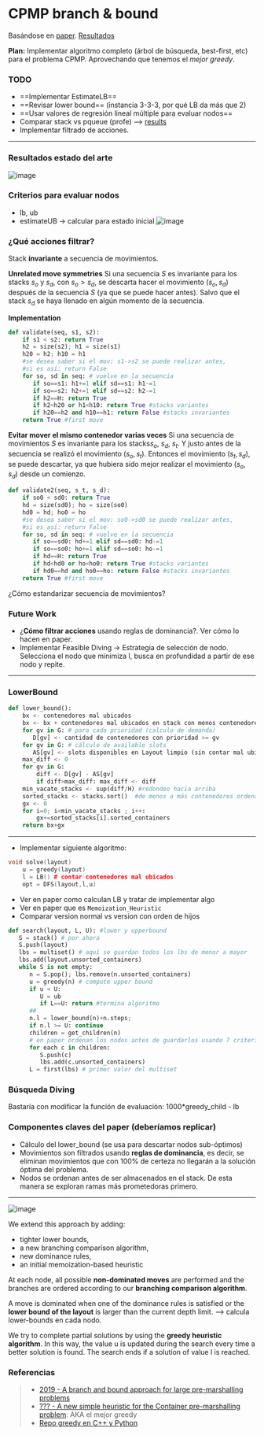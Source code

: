 CPMP branch & bound
===
Basándose en [paper](https://drive.google.com/file/d/1Lo2IArfDTUvpzhTbkrUWXqi7PfQr_tvQ/view). [Resultados](https://docs.google.com/spreadsheets/d/1DOiAi34tXVthcDbHKlTgCApZ_v8UQxaq/edit#gid=376661203)

**Plan:** Implementar algoritmo completo (árbol de búsqueda, best-first, etc) para el problema CPMP. Aprovechando que tenemos el *mejor greedy*.

### TODO

- ==Implementar EstimateLB==
- ==Revisar lower bound== (instancia 3-3-3, por qué LB da más que 2)
- ==Usar valores de regresión lineal múltiple para evaluar nodos==
- Comparar stack vs pqueue (profe) --> [results](https://docs.google.com/spreadsheets/d/1DOiAi34tXVthcDbHKlTgCApZ_v8UQxaq/edit#gid=886426566)
- Implementar filtrado de acciones.

---

### Resultados estado del arte

![image](https://i.imgur.com/tRCtZ4H.png)

### Criterios para evaluar nodos

- lb, ub
- estimateUB -> calcular para estado inicial
![image](https://docs.google.com/drawings/d/e/2PACX-1vTb19uGv3c3yVvWNG4aoH9Bv2w107e6vbTyQDgyWjap3FYEEZh29RN1KlQR7DKk689qwQdxqVhYcTYI/pub?w=548&h=717)

### ¿Qué acciones filtrar?

Stack **invariante** a secuencia de movimientos.

**Unrelated move symmetries**
Si una secuencia $S$ es invariante para los stacks $s_o$ y $s_d$, con $s_o>s_d$, se descarta hacer el movimiento $(s_o,s_d)$ después de la secuencia $S$ (ya que se puede hacer antes). Salvo que el stack $s_d$ se haya llenado en algún momento de la secuencia.

**Implementation**
````python
def validate(seq, s1, s2):
    if s1 < s2: return True
	h2 = size(s2); h1 = size(s1)
	h20 = h2; h10 = h1
	#se desea saber si el mov: s1->s2 se puede realizar antes,
	#si es así: return False
    for so, sd in seq: # vuelve en la secuencia
       if so==s1: h1+=1 elif sd==s1: h1-=1
       if so==s2: h2+=1 elif sd==s2: h2-=1
       if h2==H: return True
       if h2<h20 or h1<h10: return True #stacks variantes
       if h20==h2 and h10==h1: return False #stacks invariantes
    return True #first move
````


**Evitar mover el mismo contenedor varias veces**
Si una secuencia de movimientos $S$ es invariante para los stacks$s_o$, $s_d$, $s_t$. Y justo antes de la secuencia se realizó el movimiento $(s_o,s_t)$. Entonces el movimiento $(s_t,s_d)$, se puede descartar, ya que hubiera sido mejor realizar el movimiento $(s_o,s_d)$ desde un comienzo.

````python
def validate2(seq, s_t, s_d):
    if so0 < sd0: return True
	hd = size(sd0); ho = size(so0)
	hd0 = hd; ho0 = ho
	#se desea saber si el mov: so0->sd0 se puede realizar antes,
	#si es así: return False
    for so, sd in seq: # vuelve en la secuencia
       if so==sd0: hd+=1 elif sd==sd0: hd-=1
       if so==so0: ho+=1 elif sd==so0: ho-=1
       if hd==H: return True
       if hd<hd0 or ho<ho0: return True #stacks variantes
       if hd0==hd and ho0==ho: return False #stacks invariantes
    return True #first move
````

¿Cómo estandarizar secuencia de movimientos?

### Future Work

* ¿**Cómo filtrar acciones** usando reglas de dominancia?. Ver cómo lo hacen en paper.
* Implementar Feasible Diving -> Estrategia de selección de nodo. Selecciona el nodo que minimiza l, busca en profundidad a partir de ese nodo y repite.

---
### LowerBound

````python
def lower_bound():
    bx <- contenedores mal ubicados 
    bx <- bx + contenedores mal ubicados en stack con menos contenedores mal ubicados
    for gv in G: # para cada prioridad (calculo de demanda)
       D[gv] <- cantidad de contenedores con prioridad >= gv
    for gv in G: # cálculo de available slots
	   AS[gv] <- slots disponibles en Layout limpio (sin contar mal ubicados) para colocar contenedores con prioridad >= gv
	max_diff <- 0
	for gv in G:
		diff <- D[gv] - AS[gv]
		if diff>max_diff: max_diff <- diff
	min_vacate_stacks <- sup(diff/H) #redondeo hacia arriba
	sorted_stacks <- stacks.sort()  #de menos a más contenedores ordenados
	gx <- 0
	for i=0; i<min_vacate_stacks ; i++:
		gx+=sorted_stacks[i].sorted_containers
	return bx+gx
```` 



---
* Implementar siguiente algoritmo:

````c++
void solve(layout)    
    u = greedy(layout) 
    l = LB() # contar contenedores mal ubicados
    opt = DFS(layout,l,u) 
````

* Ver en paper como calculan LB y tratar de implementar algo
* Ver en paper que es `Memoization_Heuristic`
* Comparar version normal vs version con orden de hijos

````python
def search(layout, L, U): #lower y upperbound
   S = stack() # por ahora
   S.push(layout)
   lbs = multiset() # aquí se guardan todos los lbs de menor a mayor
   lbs.add(layout.unsorted_containers)
   while S is not empty:
      n = S.pop(); lbs.remove(n.unsorted_containers)
      u = greedy(n) # compute upper bound
      if u < U: 
         U = ub
         if L==U: return #termina algoritmo
      ##
      n.l = lower_bound(n)+n.steps;
      if n.l >= U: continue
      children = get_children(n) 
      # en paper ordenan los nodos antes de guardarlos usando 7 criterios
      for each c in children:
         S.push(c)
         lbs.add(c.unsorted_containers)
      L = first(lbs) # primer valor del multiset
````


### Búsqueda Diving
Bastaría con modificar la función de evaluación:
1000*greedy_child - lb


### Componentes claves del paper (deberíamos replicar)

- Cálculo del lower_bound (se usa para descartar nodos sub-óptimos)
- Movimientos son filtrados usando **reglas de dominancia**, es decir, se eliminan movimientos que con 100% de certeza no llegarán a la solución óptima del problema.
- Nodos se ordenan antes de ser almacenados en el stack. De esta manera se exploran ramas más prometedoras primero.


---

![image](https://i.imgur.com/inpzkaD.png)

We extend this approach by adding:
- tighter lower bounds, 
- a new branching comparison algorithm, 
- new dominance rules, 
- an initial memoization-based heuristic

At each node, all possible **non-dominated moves** are performed and the branches are ordered according to our **branching comparison algorithm**.

A move is dominated when one of the dominance rules is satisfied
or the **lower bound of the layout** is larger than the current depth
limit. --> calcula lower-bounds en cada nodo.

We try to complete partial solutions by using the **greedy heuristic algorithm**. In this way, the value u is updated during the search every time a better solution is found. The search ends if a solution of value l is reached.


### Referencias
> - [2019 - A branch and bound approach for large pre-marshalling problems](https://drive.google.com/file/d/1Lo2IArfDTUvpzhTbkrUWXqi7PfQr_tvQ/view)
> - [??? - A new simple heuristic for the Container pre-marshalling problem](https://www.overleaf.com/read/vfmzmfmbvqpt): AKA el mejor greedy
> - [Repo greedy en C++ y Python](https://github.com/rilianx/cpmp/)
<!--stackedit_data:
eyJoaXN0b3J5IjpbODQzOTcxNzEyLC0xMTQ5MjI0ODcxLDk3OD
k2NzE1OSwtMTYyMTU4NDg2NywxMjgxMjI3MjA1LC04NTkyMjY1
NDgsLTEzMDY1ODc0MDcsMTUwOTMwOTMzNywxNzM0NTMxNjQwLD
E5MTEwOTQyODcsMTMyNjA2MTc4NSwtOTIwNjk1NTQzLC0xMjI3
OTMxMjUsLTExMzkyMDIzNDIsODg5OTI1Njk0LDU5ODkxNTYwNC
wtMjEwNzk3NTQwOSwxMTYzNjg4MTEwLC0xNzM2NzE1NTI5LC05
NzA1NDAzMDJdfQ==
-->